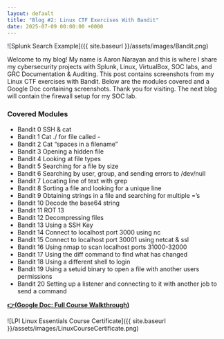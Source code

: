 ```yaml
---
layout: default
title: "Blog #2: Linux CTF Exercises With Bandit"
date: 2025-07-09 00:00:00 +0000
---
```


![Splunk Search Example]({{ site.baseurl }}/assets/images/Bandit.png)

Welcome to my blog! My name is Aaron Narayan and this is where I share my cybersecurity projects with Splunk, Linux, VirtualBox, SOC labs, and GRC Documentation & Auditing.  This post contains screenshots from my Linux CTF exercises with Bandit. Below are the modules covered and a Google Doc containing screenshots. Thank you for visiting. The next blog will contain the firewall setup for my SOC lab. 

### Covered Modules

 - Bandit 0 SSH & cat
 - Bandit 1 Cat ./ for file called - 
 - Bandit 2 Cat “spaces in a filename”
 - Bandit 3 Opening a hidden file 
 - Bandit 4 Looking at file types
 - Bandit 5 Searching for a file by size
 - Bandit 6 Searching by user, group, and sending errors to /dev/null
 - Bandit 7 Locating line of text with grep
 - Bandit 8 Sorting a file and looking for a unique line
 - Bandit 9 Obtaining strings in a file and searching for multiple =’s
 - Bandit 10 Decode the base64 string
 - Bandit 11 ROT 13
 - Bandit 12 Decompressing files
 - Bandit 13 Using a SSH Key
 - Bandit 14 Connect to localhost port 3000 using nc
 - Bandit 15 Connect to localhost port 30001 using netcat & ssl
 - Bandit 16 Using nmap to scan localhost ports 31000-32000
 - Bandit 17 Using the diff command to find what has changed
 - Bandit 18 Using a different shell to login
 - Bandit 19 Using a setuid binary to open a file with another users permissions
 - Bandit 20 Setting up a listener and connecting to it with another job to send a command

[**👉(Google Doc: Full Course Walkthrough)**](https://docs.google.com/document/d/1VO-bQ7xvvx1PMKZFzRhXsZFXji4TkCFQuKzLXsXNIhA/edit?usp=sharing)


![LPI Linux Essentials Course Certificate]({{ site.baseurl }}/assets/images/LinuxCourseCertificate.png)

